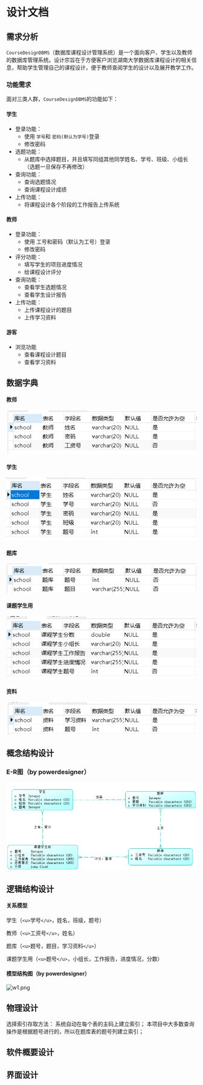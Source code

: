 # 设计文档

## 需求分析

`CourseDesignDBMS`（数据库课程设计管理系统）是一个面向客户、学生以及教师的数据库管理系统。设计宗旨在于方便客户浏览湖南大学数据库课程设计的相关信息，帮助学生管理自己的课程设计，便于教师查阅学生的设计以及展开教学工作。

### 功能需求

面对三类人群，`CourseDesignDBMS`的功能如下：

#### 学生

- 登录功能：
  - 使用 `学号`和 `密码(默认为学号)`登录
  - 修改密码
- 选题功能：
  - 从题库中选择题目，并且填写同组其他同学姓名、学号、班级、小组长（选题一旦保存不再修改）
- 查询功能：
  - 查询选题情况
  - 查询课程设计成绩
- 上传功能：
  - 将课程设计各个阶段的工作报告上传系统

#### 教师

- 登录功能：
  - 使用 工号和密码（默认为工号）登录
  - 修改密码
- 评分功能：
  - 填写学生的项目进度情况
  - 给课程设计评分
- 查询功能：
  - 查看学生选题情况
  - 查看学生设计报告
- 上传功能：
  - 上传课程设计的题目
  - 上传学习资料

#### 游客

- 浏览功能
  - 查看课程设计题目
  - 查看学习资料

## 数据字典

#### 教师

![zd1.png](image/zd1.png)

#### 学生

![image/zd4.png](image/zd4.png)

#### 题库

![zd3.png](image/zd3.png)

#### 课题学生用

![zd2.png](image/zd2.png)
#### 资料

![zd5.png](image/zd5.png)

## 概念结构设计

### E-R图（by powerdesigner）

![img_4.png](image/img_4.png)

## 逻辑结构设计

#### 关系模型

学生（`<u>`学号`</u>`，姓名，班级，题号）

教师（`<u>`工资号`</u>`，姓名）

题库（`<u>`题号，题目，学习资料`</u>`）

课题学生用（`<u>`题号`</u>`，小组长，工作报告，进度情况，分数）

#### 模型结构图（by powerdesigner）

![w1.png](image/w1)

## 物理设计

选择索引存取方法：
系统自动在每个表的主码上建立索引；
本项目中大多数查询操作是根据题号进行的，所以在题库表的题号列建立索引；

## 软件概要设计

## 界面设计
